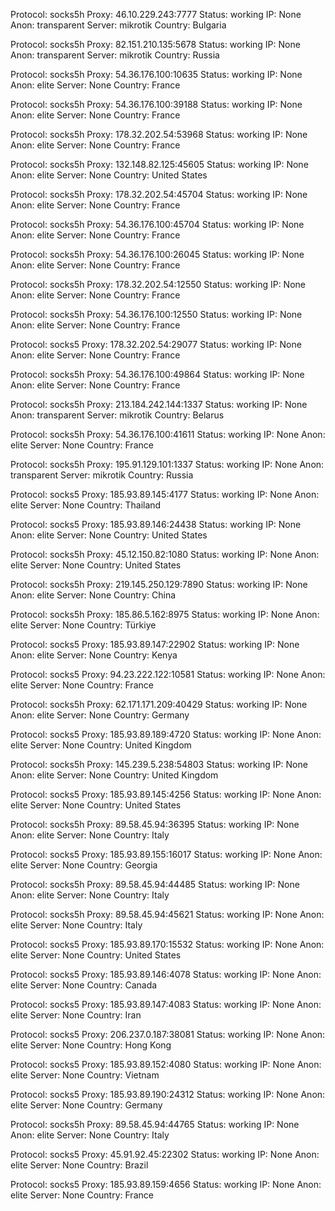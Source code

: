 Protocol: socks5h
Proxy: 46.10.229.243:7777
Status: working
IP: None
Anon: transparent
Server: mikrotik
Country: Bulgaria

Protocol: socks5h
Proxy: 82.151.210.135:5678
Status: working
IP: None
Anon: transparent
Server: mikrotik
Country: Russia

Protocol: socks5h
Proxy: 54.36.176.100:10635
Status: working
IP: None
Anon: elite
Server: None
Country: France

Protocol: socks5h
Proxy: 54.36.176.100:39188
Status: working
IP: None
Anon: elite
Server: None
Country: France

Protocol: socks5h
Proxy: 178.32.202.54:53968
Status: working
IP: None
Anon: elite
Server: None
Country: France

Protocol: socks5h
Proxy: 132.148.82.125:45605
Status: working
IP: None
Anon: elite
Server: None
Country: United States

Protocol: socks5h
Proxy: 178.32.202.54:45704
Status: working
IP: None
Anon: elite
Server: None
Country: France

Protocol: socks5h
Proxy: 54.36.176.100:45704
Status: working
IP: None
Anon: elite
Server: None
Country: France

Protocol: socks5h
Proxy: 54.36.176.100:26045
Status: working
IP: None
Anon: elite
Server: None
Country: France

Protocol: socks5h
Proxy: 178.32.202.54:12550
Status: working
IP: None
Anon: elite
Server: None
Country: France

Protocol: socks5h
Proxy: 54.36.176.100:12550
Status: working
IP: None
Anon: elite
Server: None
Country: France

Protocol: socks5
Proxy: 178.32.202.54:29077
Status: working
IP: None
Anon: elite
Server: None
Country: France

Protocol: socks5h
Proxy: 54.36.176.100:49864
Status: working
IP: None
Anon: elite
Server: None
Country: France

Protocol: socks5h
Proxy: 213.184.242.144:1337
Status: working
IP: None
Anon: transparent
Server: mikrotik
Country: Belarus

Protocol: socks5h
Proxy: 54.36.176.100:41611
Status: working
IP: None
Anon: elite
Server: None
Country: France

Protocol: socks5h
Proxy: 195.91.129.101:1337
Status: working
IP: None
Anon: transparent
Server: mikrotik
Country: Russia

Protocol: socks5
Proxy: 185.93.89.145:4177
Status: working
IP: None
Anon: elite
Server: None
Country: Thailand

Protocol: socks5
Proxy: 185.93.89.146:24438
Status: working
IP: None
Anon: elite
Server: None
Country: United States

Protocol: socks5h
Proxy: 45.12.150.82:1080
Status: working
IP: None
Anon: elite
Server: None
Country: United States

Protocol: socks5h
Proxy: 219.145.250.129:7890
Status: working
IP: None
Anon: elite
Server: None
Country: China

Protocol: socks5h
Proxy: 185.86.5.162:8975
Status: working
IP: None
Anon: elite
Server: None
Country: Türkiye

Protocol: socks5
Proxy: 185.93.89.147:22902
Status: working
IP: None
Anon: elite
Server: None
Country: Kenya

Protocol: socks5
Proxy: 94.23.222.122:10581
Status: working
IP: None
Anon: elite
Server: None
Country: France

Protocol: socks5h
Proxy: 62.171.171.209:40429
Status: working
IP: None
Anon: elite
Server: None
Country: Germany

Protocol: socks5
Proxy: 185.93.89.189:4720
Status: working
IP: None
Anon: elite
Server: None
Country: United Kingdom

Protocol: socks5h
Proxy: 145.239.5.238:54803
Status: working
IP: None
Anon: elite
Server: None
Country: United Kingdom

Protocol: socks5
Proxy: 185.93.89.145:4256
Status: working
IP: None
Anon: elite
Server: None
Country: United States

Protocol: socks5h
Proxy: 89.58.45.94:36395
Status: working
IP: None
Anon: elite
Server: None
Country: Italy

Protocol: socks5
Proxy: 185.93.89.155:16017
Status: working
IP: None
Anon: elite
Server: None
Country: Georgia

Protocol: socks5h
Proxy: 89.58.45.94:44485
Status: working
IP: None
Anon: elite
Server: None
Country: Italy

Protocol: socks5h
Proxy: 89.58.45.94:45621
Status: working
IP: None
Anon: elite
Server: None
Country: Italy

Protocol: socks5
Proxy: 185.93.89.170:15532
Status: working
IP: None
Anon: elite
Server: None
Country: United States

Protocol: socks5
Proxy: 185.93.89.146:4078
Status: working
IP: None
Anon: elite
Server: None
Country: Canada

Protocol: socks5
Proxy: 185.93.89.147:4083
Status: working
IP: None
Anon: elite
Server: None
Country: Iran

Protocol: socks5
Proxy: 206.237.0.187:38081
Status: working
IP: None
Anon: elite
Server: None
Country: Hong Kong

Protocol: socks5
Proxy: 185.93.89.152:4080
Status: working
IP: None
Anon: elite
Server: None
Country: Vietnam

Protocol: socks5
Proxy: 185.93.89.190:24312
Status: working
IP: None
Anon: elite
Server: None
Country: Germany

Protocol: socks5h
Proxy: 89.58.45.94:44765
Status: working
IP: None
Anon: elite
Server: None
Country: Italy

Protocol: socks5
Proxy: 45.91.92.45:22302
Status: working
IP: None
Anon: elite
Server: None
Country: Brazil

Protocol: socks5
Proxy: 185.93.89.159:4656
Status: working
IP: None
Anon: elite
Server: None
Country: France

